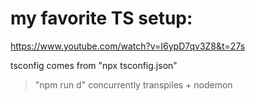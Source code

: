 # my favorite TS setup: 

https://www.youtube.com/watch?v=I6ypD7qv3Z8&t=27s

tsconfig comes from "npx tsconfig.json"

>"npm run d" concurrently transpiles + nodemon